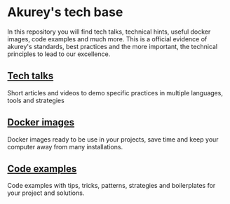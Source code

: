 # Akurey's tech base
In this repository you will find tech talks, technical hints, useful docker images, code examples and much more. This is a official evidence of akurey's standards, best practices and the more important, the technical principles to lead to our excellence. 

## [Tech talks](https://github.com/akurey/aktech/tree/master/tech-talks)
Short articles and videos to demo specific practices in multiple languages, tools and strategies

## [Docker images](https://github.com/akurey/aktech/tree/master/docker%20images)
Docker images ready to be use in your projects, save time and keep your computer away from many installations.

## [Code examples](https://github.com/akurey/aktech/tree/master/codebase)
Code examples with tips, tricks, patterns, strategies and boilerplates for your project and solutions. 